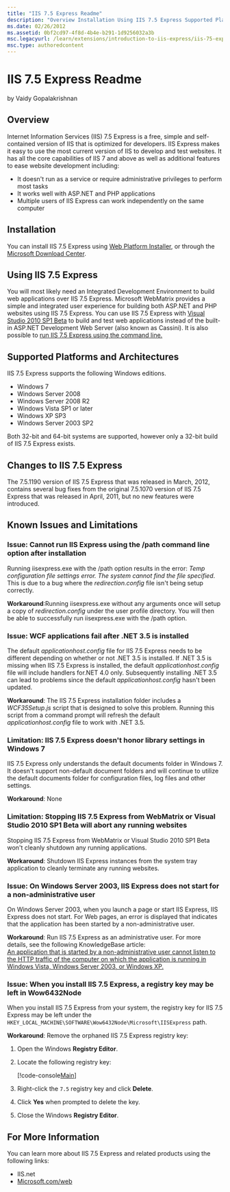 ```yaml
---
title: "IIS 7.5 Express Readme"
description: "Overview Installation Using IIS 7.5 Express Supported Platforms and Architectures Changes to IIS 7.5 Express Known Issues and Limitations."
ms.date: 02/26/2012
ms.assetid: 0bf2cd97-4f8d-4b4e-b291-1d9256032a3b
msc.legacyurl: /learn/extensions/introduction-to-iis-express/iis-75-express-readme
msc.type: authoredcontent
---
```

# IIS 7.5 Express Readme

by Vaidy Gopalakrishnan

<a id="Overview"></a>

## Overview

Internet Information Services (IIS) 7.5 Express is a free, simple and self-contained version of IIS that is optimized for developers. IIS Express makes it easy to use the most current version of IIS to develop and test websites. It has all the core capabilities of IIS 7 and above as well as additional features to ease website development including:

- It doesn't run as a service or require administrative privileges to perform most tasks
- It works well with ASP.NET and PHP applications
- Multiple users of IIS Express can work independently on the same computer

<a id="Installation"></a>

## Installation

You can install IIS 7.5 Express using [Web Platform Installer](https://www.microsoft.com/web/downloads/platform.aspx), or through the [Microsoft Download Center](https://www.microsoft.com/download/).

<a id="UsingIISExpress"></a>

## Using IIS 7.5 Express

You will most likely need an Integrated Development Environment to build web applications over IIS 7.5 Express. Microsoft WebMatrix provides a simple and integrated user experience for building both ASP.NET and PHP websites using IIS 7.5 Express. You can use IIS 7.5 Express with [Visual Studio 2010 SP1 Beta](https://www.microsoft.com/downloads/en/details.aspx?FamilyID=11ea69cb-cf12-4842-a3d7-b32a1e5642e2&amp;displaylang=en) to build and test web applications instead of the built-in ASP.NET Development Web Server (also known as Cassini). It is also possible to [run IIS 7.5 Express using the command line.](../using-iis-express/running-iis-express-from-the-command-line.md)

<a id="SupportedPlatforms"></a>

## Supported Platforms and Architectures

IIS 7.5 Express supports the following Windows editions.

- Windows 7
- Windows Server 2008
- Windows Server 2008 R2
- Windows Vista SP1 or later
- Windows XP SP3
- Windows Server 2003 SP2

Both 32-bit and 64-bit systems are supported, however only a 32-bit build of IIS 7.5 Express exists.

<a id="Changes"></a>

## Changes to IIS 7.5 Express

The 7.5.1190 version of IIS 7.5 Express that was released in March, 2012, contains several bug fixes from the original 7.5.1070 version of IIS 7.5 Express that was released in April, 2011, but no new features were introduced.

<a id="KnownIssues"></a>

## Known Issues and Limitations

### Issue: Cannot run IIS Express using the /path command line option after installation

Running iisexpress.exe with the /path option results in the error: *Temp configuration file settings error. The system cannot find the file specified*. This is due to a bug where the *redirection.config* file isn't being setup correctly.  
  
**Workaround**:Running iisexpress.exe without any arguments once will setup a copy of *redirection.config* under the user profile directory. You will then be able to successfully run iisexpress.exe with the /path option.

### Issue: WCF applications fail after .NET 3.5 is installed

The default *applicationhost.config* file for IIS 7.5 Express needs to be different depending on whether or not .NET 3.5 is installed. If .NET 3.5 is missing when IIS 7.5 Express is installed, the default *applicationhost.config* file will include handlers for.NET 4.0 only. Subsequently installing .NET 3.5 can lead to problems since the default *applicationhost.config* hasn't been updated.  
  
**Workaround**: The IIS 7.5 Express installation folder includes a *WCF35Setup.js* script that is designed to solve this problem. Running this script from a command prompt will refresh the default *applicationhost.config* file to work with .NET 3.5.

### Limitation: IIS 7.5 Express doesn't honor library settings in Windows 7

IIS 7.5 Express only understands the default documents folder in Windows 7. It doesn't support non-default document folders and will continue to utilize the default documents folder for configuration files, log files and other settings.  
  
**Workaround**: None

### Limitation: Stopping IIS 7.5 Express from WebMatrix or Visual Studio 2010 SP1 Beta will abort any running websites

Stopping IIS 7.5 Express from WebMatrix or Visual Studio 2010 SP1 Beta won't cleanly shutdown any running applications.  
  
**Workaround**: Shutdown IIS Express instances from the system tray application to cleanly terminate any running websites.

### Issue: On Windows Server 2003, IIS Express does not start for a non-administrative user

On Windows Server 2003, when you launch a page or start IIS Express, IIS Express does not start. For Web pages, an error is displayed that indicates that the application has been started by a non-administrative user.  
  
**Workaround**: Run IIS 7.5 Express as an administrative user. For more details, see the following KnowledgeBase article:  
[An application that is started by a non-administrative user cannot listen to the HTTP traffic of the computer on which the application is running in Windows Vista, Windows Server 2003, or Windows XP.](https://support.microsoft.com/kb/939786)

### Issue: When you install IIS 7.5 Express, a registry key may be left in Wow6432Node

When you install IIS 7.5 Express from your system, the registry key for IIS 7.5 Express may be left under the `HKEY_LOCAL_MACHINE\SOFTWARE\Wow6432Node\Microsoft\IISExpress` path.  
  
**Workaround**: Remove the orphaned IIS 7.5 Express registry key:

1. Open the Windows **Registry Editor**.
2. Locate the following registry key:

    [!code-console[Main](iis-75-express-readme/samples/sample1.cmd)]
3. Right-click the `7.5` registry key and click **Delete**.
4. Click **Yes** when prompted to delete the key.
5. Close the Windows **Registry Editor**.

<a id="Information"></a>

## For More Information

You can learn more about IIS 7.5 Express and related products using the following links:

- IIS.net
- [Microsoft.com/web](https://www.microsoft.com/web)

